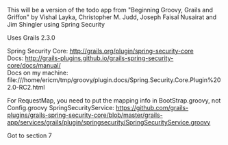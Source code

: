 This will be a version of the todo app from  "Beginning Groovy, Grails and Griffon" by Vishal Layka, Christopher M. Judd, Joseph Faisal Nusairat and Jim Shingler using Spring Security   

Uses Grails 2.3.0   

Spring Security Core: http://grails.org/plugin/spring-security-core   
Docs: http://grails-plugins.github.io/grails-spring-security-core/docs/manual/   
Docs on my machine: file:///home/ericm/tmp/groovy/plugin.docs/Spring.Security.Core.Plugin%202.0-RC2.html 

For RequestMap, you need to put the mapping info in BootStrap.groovy, not Config.groovy
SpringSecurityService:
https://github.com/grails-plugins/grails-spring-security-core/blob/master/grails-app/services/grails/plugin/springsecurity/SpringSecurityService.groovy

Got to section 7



